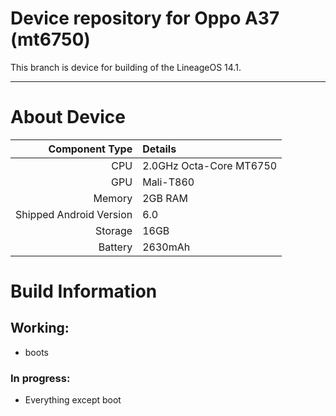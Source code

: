 Device repository for Oppo A37 (mt6750)
=====================================

This branch is device for building of the LineageOS 14.1.

---

# About Device

Component Type | Details
-------:|:-------------------------
CPU     | 2.0GHz Octa-Core MT6750
GPU     | Mali-T860
Memory  | 2GB RAM
Shipped Android Version | 6.0
Storage | 16GB
Battery | 2630mAh

# Build Information

## Working:
   * boots

### In progress:
   * Everything except boot

